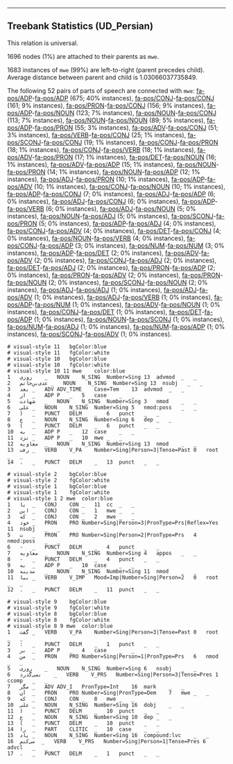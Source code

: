 

--------------------------------------------------------------------------------

## Treebank Statistics (UD_Persian)

This relation is universal.

1696 nodes (1%) are attached to their parents as `mwe`.

1683 instances of `mwe` (99%) are left-to-right (parent precedes child).
Average distance between parent and child is 1.03066037735849.

The following 52 pairs of parts of speech are connected with `mwe`: [fa-pos/ADP]()-[fa-pos/ADP]() (675; 40% instances), [fa-pos/CONJ]()-[fa-pos/CONJ]() (161; 9% instances), [fa-pos/PRON]()-[fa-pos/CONJ]() (156; 9% instances), [fa-pos/ADP]()-[fa-pos/NOUN]() (123; 7% instances), [fa-pos/NOUN]()-[fa-pos/CONJ]() (113; 7% instances), [fa-pos/NOUN]()-[fa-pos/NOUN]() (89; 5% instances), [fa-pos/ADP]()-[fa-pos/PRON]() (55; 3% instances), [fa-pos/ADV]()-[fa-pos/CONJ]() (51; 3% instances), [fa-pos/VERB]()-[fa-pos/CONJ]() (25; 1% instances), [fa-pos/SCONJ]()-[fa-pos/CONJ]() (19; 1% instances), [fa-pos/CONJ]()-[fa-pos/PRON]() (18; 1% instances), [fa-pos/CONJ]()-[fa-pos/VERB]() (18; 1% instances), [fa-pos/ADV]()-[fa-pos/PRON]() (17; 1% instances), [fa-pos/DET]()-[fa-pos/NOUN]() (16; 1% instances), [fa-pos/ADV]()-[fa-pos/ADP]() (15; 1% instances), [fa-pos/NOUN]()-[fa-pos/PRON]() (14; 1% instances), [fa-pos/NOUN]()-[fa-pos/ADP]() (12; 1% instances), [fa-pos/ADJ]()-[fa-pos/PRON]() (10; 1% instances), [fa-pos/ADP]()-[fa-pos/ADV]() (10; 1% instances), [fa-pos/CONJ]()-[fa-pos/NOUN]() (10; 1% instances), [fa-pos/ADP]()-[fa-pos/CONJ]() (7; 0% instances), [fa-pos/ADJ]()-[fa-pos/ADP]() (6; 0% instances), [fa-pos/ADJ]()-[fa-pos/CONJ]() (6; 0% instances), [fa-pos/ADP]()-[fa-pos/VERB]() (6; 0% instances), [fa-pos/ADJ]()-[fa-pos/NOUN]() (5; 0% instances), [fa-pos/NOUN]()-[fa-pos/ADJ]() (5; 0% instances), [fa-pos/SCONJ]()-[fa-pos/PRON]() (5; 0% instances), [fa-pos/ADP]()-[fa-pos/ADJ]() (4; 0% instances), [fa-pos/CONJ]()-[fa-pos/ADV]() (4; 0% instances), [fa-pos/DET]()-[fa-pos/CONJ]() (4; 0% instances), [fa-pos/NOUN]()-[fa-pos/VERB]() (4; 0% instances), [fa-pos/CONJ]()-[fa-pos/ADP]() (3; 0% instances), [fa-pos/NUM]()-[fa-pos/NUM]() (3; 0% instances), [fa-pos/ADP]()-[fa-pos/DET]() (2; 0% instances), [fa-pos/ADV]()-[fa-pos/ADV]() (2; 0% instances), [fa-pos/CONJ]()-[fa-pos/ADJ]() (2; 0% instances), [fa-pos/DET]()-[fa-pos/ADJ]() (2; 0% instances), [fa-pos/PRON]()-[fa-pos/ADP]() (2; 0% instances), [fa-pos/PRON]()-[fa-pos/ADV]() (2; 0% instances), [fa-pos/PRON]()-[fa-pos/NOUN]() (2; 0% instances), [fa-pos/SCONJ]()-[fa-pos/NOUN]() (2; 0% instances), [fa-pos/ADJ]()-[fa-pos/ADJ]() (1; 0% instances), [fa-pos/ADJ]()-[fa-pos/ADV]() (1; 0% instances), [fa-pos/ADJ]()-[fa-pos/VERB]() (1; 0% instances), [fa-pos/ADP]()-[fa-pos/NUM]() (1; 0% instances), [fa-pos/ADV]()-[fa-pos/NOUN]() (1; 0% instances), [fa-pos/CONJ]()-[fa-pos/DET]() (1; 0% instances), [fa-pos/DET]()-[fa-pos/ADP]() (1; 0% instances), [fa-pos/NOUN]()-[fa-pos/SCONJ]() (1; 0% instances), [fa-pos/NUM]()-[fa-pos/ADJ]() (1; 0% instances), [fa-pos/NUM]()-[fa-pos/ADP]() (1; 0% instances), [fa-pos/SCONJ]()-[fa-pos/ADV]() (1; 0% instances).


~~~ conllu
# visual-style 11	bgColor:blue
# visual-style 11	fgColor:white
# visual-style 10	bgColor:blue
# visual-style 10	fgColor:white
# visual-style 10 11 mwe	color:blue
1	روزی	_	NOUN	N_SING	Number=Sing	13	advmod	_	_
2	عدی‌بن‌حاتم	_	NOUN	N_SING	Number=Sing	13	nsubj	_	_
3	بعد	_	ADV	ADV_TIME	Case=Tem	13	advmod	_	_
4	از	_	ADP	P	_	5	case	_	_
5	شهادت	_	NOUN	N_SING	Number=Sing	3	nmod	_	_
6	علی	_	NOUN	N_SING	Number=Sing	5	nmod:poss	_	_
7	)	_	PUNCT	DELM	_	6	punct	_	_
8	ع	_	NOUN	N_SING	Number=Sing	6	dep	_	_
9	(	_	PUNCT	DELM	_	6	punct	_	_
10	به	_	ADP	P	_	12	case	_	_
11	نزد	_	ADP	P	_	10	mwe	_	_
12	معاویه	_	NOUN	N_SING	Number=Sing	13	nmod	_	_
13	رفت	_	VERB	V_PA	Number=Sing|Person=3|Tense=Past	0	root	_	_
14	.	_	PUNCT	DELM	_	13	punct	_	_

~~~


~~~ conllu
# visual-style 2	bgColor:blue
# visual-style 2	fgColor:white
# visual-style 1	bgColor:blue
# visual-style 1	fgColor:white
# visual-style 1 2 mwe	color:blue
1	یا	_	CONJ	CON	_	11	cc	_	_
2	این	_	CONJ	CON	_	1	mwe	_	_
3	که	_	CONJ	CON	_	2	mwe	_	_
4	خود	_	PRON	PRO	Number=Sing|Person=3|PronType=Prs|Reflex=Yes	11	nsubj	_	_
5	ت	_	PRON	PRO	Number=Sing|Person=2|PronType=Prs	4	nmod:poss	_	_
6	-	_	PUNCT	DELM	_	4	punct	_	_
7	معاویه	_	NOUN	N_SING	Number=Sing	4	appos	_	_
8	-	_	PUNCT	DELM	_	4	punct	_	_
9	به	_	ADP	P	_	10	case	_	_
10	مدینه	_	NOUN	N_SING	Number=Sing	11	nmod	_	_
11	بیا	_	VERB	V_IMP	Mood=Imp|Number=Sing|Person=2	0	root	_	_
12	.	_	PUNCT	DELM	_	11	punct	_	_

~~~


~~~ conllu
# visual-style 9	bgColor:blue
# visual-style 9	fgColor:white
# visual-style 8	bgColor:blue
# visual-style 8	fgColor:white
# visual-style 8 9 mwe	color:blue
1	گفت	_	VERB	V_PA	Number=Sing|Person=3|Tense=Past	0	root	_	_
2	:	_	PUNCT	DELM	_	1	punct	_	_
3	بر	_	ADP	P	_	4	case	_	_
4	من	_	PRON	PRO	Number=Sing|Person=1|PronType=Prs	6	nmod	_	_
5	روزی	_	NOUN	N_SING	Number=Sing	6	nsubj	_	_
6	نمی‌گذرد	_	VERB	V_PRS	Number=Sing|Person=3|Tense=Pres	1	ccomp	_	_
7	مگر	_	ADV	ADV_I	PronType=Int	16	mark	_	_
8	آن	_	PRON	PRO	Number=Sing|PronType=Dem	7	mwe	_	_
9	که	_	CONJ	CON	_	8	mwe	_	_
10	علی	_	NOUN	N_SING	Number=Sing	16	dobj	_	_
11	)	_	PUNCT	DELM	_	10	punct	_	_
12	ع	_	NOUN	N_SING	Number=Sing	10	dep	_	_
13	(	_	PUNCT	DELM	_	10	punct	_	_
14	را	_	PART	CLITIC	_	10	case	_	_
15	یاد	_	NOUN	N_SING	Number=Sing	16	compound:lvc	_	_
16	می‌کنم	_	VERB	V_PRS	Number=Sing|Person=1|Tense=Pres	6	advcl	_	_
17	.	_	PUNCT	DELM	_	1	punct	_	_

~~~


